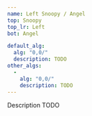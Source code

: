 ```yaml
---
name: Left Snoopy / Angel
top: Snoopy
top_lr: Left
bot: Angel

default_alg:
  alg: "0,0/"
  description: TODO
other_algs:
  -
    alg: "0,0/"
    description: TODO
---
```


Description TODO

